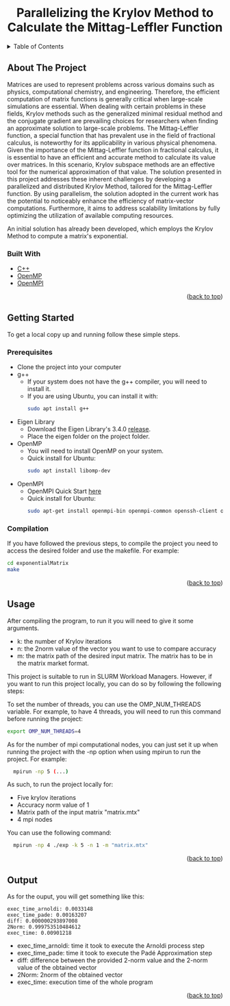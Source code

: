 <!-- Improved compatibility of back to top link: See: https://github.com/othneildrew/Best-README-Template/pull/73 -->
<a name="readme-top"></a>
<!--
*** Thanks for checking out the Best-README-Template. If you have a suggestion
*** that would make this better, please fork the repo and create a pull request
*** or simply open an issue with the tag "enhancement".
*** Don't forget to give the project a star!
*** Thanks again! Now go create something AMAZING! :D
-->



<!-- PROJECT LOGO -->
<br />
<div align="center">

<h1 align="center">Parallelizing the Krylov Method to Calculate the Mittag-Leffler Function</h1>

</div>



<!-- TABLE OF CONTENTS -->
<details>
  <summary>Table of Contents</summary>
  <ol>
    <li>
      <a href="#about-the-project">About The Project</a>
      <ul>
        <li><a href="#built-with">Built With</a></li>
      </ul>
    </li>
    <li>
      <a href="#getting-started">Getting Started</a>
      <ul>
        <li><a href="#prerequisites">Prerequisites</a></li>
        <li><a href="#installation">Installation</a></li>
      </ul>
    </li>
    <li><a href="#usage">Usage</a></li>
    <li><a href="#output">Output</a></li>
  </ol>
</details>



<!-- ABOUT THE PROJECT -->
## About The Project

Matrices are used to represent problems across various domains such as physics, computational chemistry, and engineering. Therefore, the efficient computation of matrix functions is generally critical when large-scale simulations are essential. When dealing with certain problems in these fields, Krylov methods such as the generalized minimal residual method and the conjugate gradient are prevailing choices for researchers when finding an approximate solution to large-scale problems.
The Mittag-Leffler function, a special function that has prevalent use in the field of fractional calculus, is noteworthy for its applicability in various physical phenomena.
Given the importance of the Mittag-Leffler function in fractional calculus, it is essential to have an efficient and accurate method to calculate its value over matrices. In this scenario, Krylov subspace methods are an effective tool for the numerical approximation of that value.
The solution presented in this project addresses these inherent challenges by developing a parallelized and distributed Krylov Method, tailored for the Mittag-Leffler function. By using parallelism, the solution adopted in the current work has the potential to noticeably enhance the efficiency of matrix-vector computations. Furthermore, it aims to address scalability limitations by fully optimizing the utilization of available computing resources.

An initial solution has already been developed, which employs the Krylov Method to compute a matrix's exponential.
<p align="right"></p>



### Built With

* [C++](https://cplusplus.com/)
* [OpenMP](https://www.openmp.org/)
* [OpenMPI](https://www.open-mpi.org/)

<p align="right">(<a href="#readme-top">back to top</a>)</p>



<!-- GETTING STARTED -->
## Getting Started

To get a local copy up and running follow these simple steps.

### Prerequisites

* Clone the project into your computer
* g++
  * If your system does not have the g++ compiler, you will need to install it.
  * If you are using Ubuntu, you can install it with:
    ```sh
    sudo apt install g++
    ```
* Eigen Library
  * Download the Eigen Library's 3.4.0 [release](https://gitlab.com/libeigen/eigen/-/releases/3.4.0).
  * Place the eigen folder on the project folder.
* OpenMP
  * You will need to install OpenMP on your system.
  * Quick install for Ubuntu:
    ```sh
    sudo apt install libomp-dev
    ```
* OpenMPI
  * OpenMPI Quick Start [here](https://docs.open-mpi.org/en/v5.0.x/installing-open-mpi/quickstart.html)
  * Quick install for Ubuntu:
    ```sh
    sudo apt-get install openmpi-bin openmpi-common openssh-client openssh-server libopenmpi1.3 libopenmpi-dbg libopenmpi-dev
    ```

### Compilation

If you have followed the previous steps, to compile the project you need to access the desired folder and use the makefile. For example:

```sh
cd exponentialMatrix
make
```

<p align="right">(<a href="#readme-top">back to top</a>)</p>



<!-- USAGE EXAMPLES -->
## Usage

After compiling the program, to run it you will need to give it some arguments.

* k: the number of Krylov iterations
* n: the 2norm value of the vector you want to use to compare accuracy
* m: the matrix path of the desired input matrix. The matrix has to be in the matrix market format.

This project is suitable to run in SLURM Workload Managers. However, if you want to run this project locally, you can do so by following the following steps:

To set the number of threads, you can use the OMP_NUM_THREADS variable. For example, to have 4 threads, you will need to run this command before running the project:
```sh
export OMP_NUM_THREADS=4
```
As for the number of mpi computational nodes, you can just set it up when running the project with the -np option when using mpirun to run the project. For example:
```sh
  mpirun -np 5 (...)
```

As such, to run the project locally for:
* Five krylov iterations
* Accuracy norm value of 1
* Matrix path of the input matrix "matrix.mtx"
* 4 mpi nodes
  
You can use the following command:
```sh
  mpirun -np 4 ./exp -k 5 -n 1 -m "matrix.mtx"
```

<p align="right">(<a href="#readme-top">back to top</a>)</p>

<!-- OUTPUT EXAMPLES -->
## Output
As for the ouput, you will get something like this:
```
exec_time_arnoldi: 0.0033148
exec_time_pade: 0.00163207
diff: 0.000000293897008
2Norm: 0.999753510484612
exec_time: 0.00901218
```

* exec_time_arnoldi: time it took to execute the Arnoldi process step
* exec_time_pade: time it took to execute the Padé Approximation step
* diff: difference between the provided 2-norm value and the 2-norm value of the obtained vector
* 2Norm: 2norm of the obtained vector
* exec_time: execution time of the whole program 


<p align="right">(<a href="#readme-top">back to top</a>)</p>

<!-- MARKDOWN LINKS & IMAGES -->
<!-- https://www.markdownguide.org/basic-syntax/#reference-style-links -->
[cplusplus]: https://img.shields.io/badge/-c++-black?logo=c%2B%2B&style=social
[cplusplus-url]: https://cplusplus.com/
